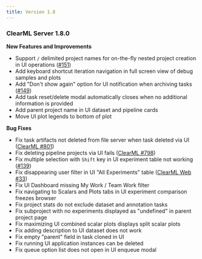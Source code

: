 ```yaml
---
title: Version 1.8
---
```


### ClearML Server 1.8.0

**New Features and Improvements**
* Support `/` delimited project names for on-the-fly nested project creation in UI operations ([#151](https://github.com/clearml/clearml-server/issues/151))
* Add keyboard shortcut iteration navigation in full screen view of debug samples and plots
* Add "Don't show again" option for UI notification when archiving tasks ([#149](https://github.com/clearml/clearml-server/issues/149))
* Add task reset/delete modal automatically closes when no additional information is provided
* Add parent project name in UI dataset and pipeline cards
* Move UI plot legends to bottom of plot

**Bug Fixes**
* Fix task artifacts not deleted from file server when task deleted via UI ([ClearML #801](https://github.com/clearml/clearml/issues/801))
* Fix deleting pipeline projects via UI fails ([ClearML #798](https://github.com/clearml/clearml/issues/798))
* Fix multiple selection with `Shift` key in UI experiment table not working ([#139](https://github.com/clearml/clearml-server/issues/139))
* Fix disappearing user filter in UI "All Experiments" table ([ClearML Web #33](https://github.com/clearml/clearml-web/issues/33))
* Fix UI Dashboard missing My Work / Team Work filter
* Fix navigating to Scalars and Plots tabs in UI experiment comparison freezes browser
* Fix project stats do not exclude dataset and annotation tasks
* Fix subproject with no experiments displayed as "undefined" in parent project page 
* Fix maximizing UI combined scalar plots displays split scalar plots 
* Fix adding description to UI dataset does not work
* Fix empty "parent" field in task cloned in UI
* Fix running UI application instances can be deleted
* Fix queue option list does not open in UI enqueue modal
